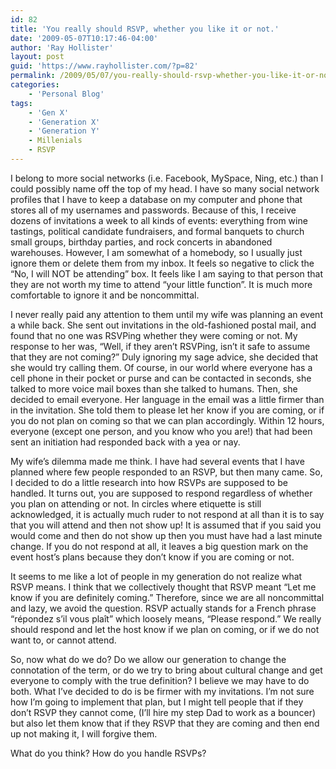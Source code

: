 ```yaml
---
id: 82
title: 'You really should RSVP, whether you like it or not.'
date: '2009-05-07T10:17:46-04:00'
author: 'Ray Hollister'
layout: post
guid: 'https://www.rayhollister.com/?p=82'
permalink: /2009/05/07/you-really-should-rsvp-whether-you-like-it-or-not/
categories:
    - 'Personal Blog'
tags:
    - 'Gen X'
    - 'Generation X'
    - 'Generation Y'
    - Millenials
    - RSVP
---
```


I belong to more social networks (i.e. Facebook, MySpace, Ning, etc.) than I could possibly name off the top of my head. I have so many social network profiles that I have to keep a database on my computer and phone that stores all of my usernames and passwords. Because of this, I receive dozens of invitations a week to all kinds of events: everything from wine tastings, political candidate fundraisers, and formal banquets to church small groups, birthday parties, and rock concerts in abandoned warehouses. However, I am somewhat of a homebody, so I usually just ignore them or delete them from my inbox. It feels so negative to click the “No, I will NOT be attending” box. It feels like I am saying to that person that they are not worth my time to attend “your little function”. It is much more comfortable to ignore it and be noncommittal.

I never really paid any attention to them until my wife was planning an event a while back. She sent out invitations in the old-fashioned postal mail, and found that no one was RSVPing whether they were coming or not. My response to her was, “Well, if they aren’t RSVPing, isn’t it safe to assume that they are not coming?” Duly ignoring my sage advice, she decided that she would try calling them. Of course, in our world where everyone has a cell phone in their pocket or purse and can be contacted in seconds, she talked to more voice mail boxes than she talked to humans. Then, she decided to email everyone. Her language in the email was a little firmer than in the invitation. She told them to please let her know if you are coming, or if you do not plan on coming so that we can plan accordingly. Within 12 hours, everyone (except one person, and you know who you are!) that had been sent an initiation had responded back with a yea or nay.

My wife’s dilemma made me think. I have had several events that I have planned where few people responded to an RSVP, but then many came. So, I decided to do a little research into how RSVPs are supposed to be handled. It turns out, you are supposed to respond regardless of whether you plan on attending or not. In circles where etiquette is still acknowledged, it is actually much ruder to not respond at all than it is to say that you will attend and then not show up! It is assumed that if you said you would come and then do not show up then you must have had a last minute change. If you do not respond at all, it leaves a big question mark on the event host’s plans because they don’t know if you are coming or not.

It seems to me like a lot of people in my generation do not realize what RSVP means. I think that we collectively thought that RSVP meant “Let me know if you are definitely coming.” Therefore, since we are all noncommittal and lazy, we avoid the question. RSVP actually stands for a French phrase “répondez s’il vous plaît” which loosely means, “Please respond.” We really should respond and let the host know if we plan on coming, or if we do not want to, or cannot attend.

So, now what do we do? Do we allow our generation to change the connotation of the term, or do we try to bring about cultural change and get everyone to comply with the true definition? I believe we may have to do both. What I’ve decided to do is be firmer with my invitations. I’m not sure how I’m going to implement that plan, but I might tell people that if they don’t RSVP they cannot come, (I’ll hire my step Dad to work as a bouncer) but also let them know that if they RSVP that they are coming and then end up not making it, I will forgive them.

What do you think? How do you handle RSVPs?